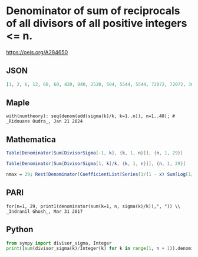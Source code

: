 # Denominator of sum of reciprocals of all divisors of all positive integers <\= n\.
https://oeis.org/A284650
## JSON
```JSON
[1, 2, 6, 12, 60, 60, 420, 840, 2520, 504, 5544, 5544, 72072, 72072, 360360, 720720, 12252240, 12252240, 232792560, 232792560, 232792560, 232792560, 5354228880, 5354228880, 26771144400, 26771144400, 80313433200, 80313433200, 2329089562800]
```
## Maple
```Maple
with(numtheory): seq(denom(add(sigma(k)/k, k=1..n)), n=1..40); # _Ridouane Oudra_, Jan 21 2024
```
## Mathematica
```Mathematica
Table[Denominator[Sum[DivisorSigma[-1, k], {k, 1, n}]], {n, 1, 29}]
```
```Mathematica
Table[Denominator[Sum[DivisorSigma[1, k]/k, {k, 1, n}]], {n, 1, 29}]
```
```Mathematica
nmax = 29; Rest[Denominator[CoefficientList[Series[1/(1 - x) Sum[Log[1/(1 - x^k)], {k, 1, nmax}], {x, 0, nmax}], x]]]
```
## PARI
```PARI
for(n=1, 29, print1(denominator(sum(k=1, n, sigma(k)/k)),", ")) \\ _Indranil Ghosh_, Mar 31 2017
```
## Python
```Python
from sympy import divisor_sigma, Integer
print([sum(divisor_sigma(k)/Integer(k) for k in range(1, n + 1)).denominator() for n in range(1, 30)]) # _Indranil Ghosh_, Mar 31 2017
```
